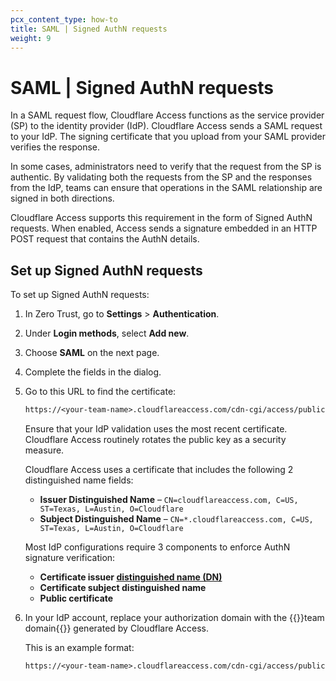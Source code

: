 ```yaml
---
pcx_content_type: how-to
title: SAML | Signed AuthN requests
weight: 9
---
```


# SAML | Signed AuthN requests

In a SAML request flow, Cloudflare Access functions as the service provider (SP) to the identity provider (IdP). Cloudflare Access sends a SAML request to your IdP. The signing certificate that you upload from your SAML provider verifies the response.

In some cases, administrators need to verify that the request from the SP is authentic. By validating both the requests from the SP and the responses from the IdP, teams can ensure that operations in the SAML relationship are signed in both directions.

Cloudflare Access supports this requirement in the form of Signed AuthN requests. When enabled, Access sends a signature embedded in an HTTP POST request that contains the AuthN details.

## Set up Signed AuthN requests

To set up Signed AuthN requests:

1. In Zero Trust, go to **Settings** > **Authentication**.

1. Under **Login methods**, select **Add new**.

1. Choose **SAML** on the next page.

1. Complete the fields in the dialog.

1. Go to this URL to find the certificate:

    ```txt
    https://<your-team-name>.cloudflareaccess.com/cdn-cgi/access/public-cert
    ```

    Ensure that your IdP validation uses the most recent certificate. Cloudflare Access routinely rotates the public key as a security measure.

    Cloudflare Access uses a certificate that includes the following 2 distinguished name fields:

    - **Issuer Distinguished Name** – `CN=cloudflareaccess.com, C=US, ST=Texas, L=Austin, O=Cloudflare`
    - **Subject Distinguished Name** – `CN=*.cloudflareaccess.com, C=US, ST=Texas, L=Austin, O=Cloudflare`

    Most IdP configurations require 3 components to enforce AuthN signature verification:

    - **Certificate issuer [distinguished name (DN)](https://knowledge.digicert.com/generalinformation/INFO1745.html)**
    - **Certificate subject distinguished name**
    - **Public certificate**

1. In your IdP account, replace your authorization domain with the {{<glossary-tooltip term_id="team-domain">}}team domain{{</glossary-tooltip>}} generated by Cloudflare Access.

    This is an example format:

    ```txt
    https://<your-team-name>.cloudflareaccess.com/cdn-cgi/access/public-cert
    ```
